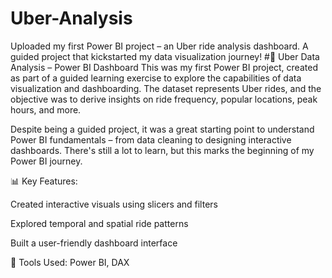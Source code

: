 # Uber-Analysis
Uploaded my first Power BI project – an Uber ride analysis dashboard. A guided project that kickstarted my data visualization journey!
#🚕 Uber Data Analysis – Power BI Dashboard
This was my first Power BI project, created as part of a guided learning exercise to explore the capabilities of data visualization and dashboarding. The dataset represents Uber rides, and the objective was to derive insights on ride frequency, popular locations, peak hours, and more.

Despite being a guided project, it was a great starting point to understand Power BI fundamentals – from data cleaning to designing interactive dashboards. There's still a lot to learn, but this marks the beginning of my Power BI journey.

📊 Key Features:

Created interactive visuals using slicers and filters

Explored temporal and spatial ride patterns

Built a user-friendly dashboard interface

🔧 Tools Used: Power BI, DAX
